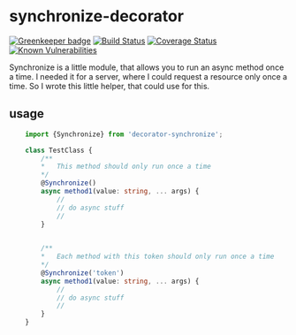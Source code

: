 # synchronize-decorator
[![Greenkeeper badge](https://badges.greenkeeper.io/Thomas-P/synchronize.svg)](https://greenkeeper.io/) [![Build Status](https://travis-ci.org/Thomas-P/synchronize.svg?branch=master)](https://travis-ci.org/Thomas-P/synchronize) [![Coverage Status](https://coveralls.io/repos/github/Thomas-P/synchronize/badge.svg)](https://coveralls.io/github/Thomas-P/synchronize) [![Known Vulnerabilities](https://snyk.io/test/github/thomas-p/synchronize/badge.svg)](https://snyk.io/test/github/thomas-p/synchronize)

Synchronize is a little module, that allows you to run an async method once a time. I needed it for a server, where I could request a resource only once a time. So I wrote this little helper, that could use for this. 

## usage
```typescript
    import {Synchronize} from 'decorator-synchronize';

    class TestClass {
        /**
        *   This method should only run once a time 
        */
        @Synchronize()
        async method1(value: string, ... args) {
            //
            // do async stuff 
            //
        }

    
        /**
        *   Each method with this token should only run once a time 
        */
        @Synchronize('token')
        async method1(value: string, ... args) {
            //
            // do async stuff 
            //
        }
    }
```